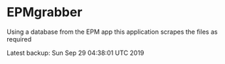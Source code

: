 # EPMgrabber
Using a database from the EPM app this application scrapes the files as required


Latest backup: Sun Sep 29 04:38:01 UTC 2019

